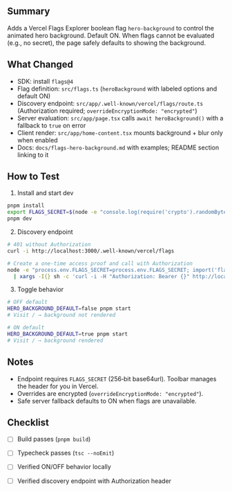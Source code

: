 ## Summary

Adds a Vercel Flags Explorer boolean flag `hero-background` to control the animated hero background. Default ON. When flags cannot be evaluated (e.g., no secret), the page safely defaults to showing the background.

## What Changed

- SDK: install `flags@4`
- Flag definition: `src/flags.ts` (`heroBackground` with labeled options and default ON)
- Discovery endpoint: `src/app/.well-known/vercel/flags/route.ts` (Authorization required; `overrideEncryptionMode: "encrypted"`)
- Server evaluation: `src/app/page.tsx` calls `await heroBackground()` with a fallback to `true` on error
- Client render: `src/app/home-content.tsx` mounts background + blur only when enabled
- Docs: `docs/flags-hero-background.md` with examples; README section linking to it

## How to Test

1) Install and start dev

```bash
pnpm install
export FLAGS_SECRET=$(node -e "console.log(require('crypto').randomBytes(32).toString('base64url'))")
pnpm dev
```

2) Discovery endpoint

```bash
# 401 without Authorization
curl -i http://localhost:3000/.well-known/vercel/flags

# Create a one-time access proof and call with Authorization
node -e "process.env.FLAGS_SECRET=process.env.FLAGS_SECRET; import('flags').then(async m=>console.log(await m.createAccessProof()))" \
  | xargs -I{} sh -c 'curl -i -H "Authorization: Bearer {}" http://localhost:3000/.well-known/vercel/flags'
```

3) Toggle behavior

```bash
# OFF default
HERO_BACKGROUND_DEFAULT=false pnpm start
# Visit / → background not rendered

# ON default
HERO_BACKGROUND_DEFAULT=true pnpm start
# Visit / → background rendered
```

## Notes

- Endpoint requires `FLAGS_SECRET` (256‑bit base64url). Toolbar manages the header for you in Vercel.
- Overrides are encrypted (`overrideEncryptionMode: "encrypted"`).
- Safe server fallback defaults to ON when flags are unavailable.

## Checklist

- [ ] Build passes (`pnpm build`)
- [ ] Typecheck passes (`tsc --noEmit`)
- [ ] Verified ON/OFF behavior locally
- [ ] Verified discovery endpoint with Authorization header

